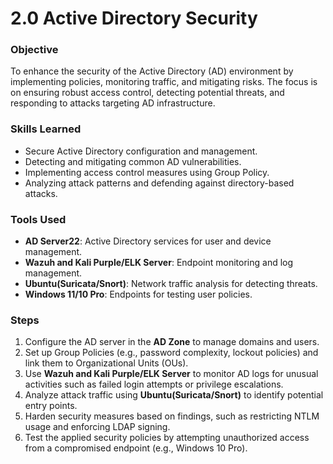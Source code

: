 
# 2.0 Active Directory Security

### Objective  
To enhance the security of the Active Directory (AD) environment by implementing policies, monitoring traffic, and mitigating risks. The focus is on ensuring robust access control, detecting potential threats, and responding to attacks targeting AD infrastructure.

### Skills Learned  
- Secure Active Directory configuration and management.  
- Detecting and mitigating common AD vulnerabilities.  
- Implementing access control measures using Group Policy.  
- Analyzing attack patterns and defending against directory-based attacks.

### Tools Used  
- **AD Server22**: Active Directory services for user and device management.  
- **Wazuh and Kali Purple/ELK Server**: Endpoint monitoring and log management.  
- **Ubuntu(Suricata/Snort)**: Network traffic analysis for detecting threats.   
- **Windows 11/10 Pro**: Endpoints for testing user policies.

### Steps  
1. Configure the AD server in the **AD Zone** to manage domains and users.  
2. Set up Group Policies (e.g., password complexity, lockout policies) and link them to Organizational Units (OUs).  
3. Use **Wazuh and Kali Purple/ELK Server** to monitor AD logs for unusual activities such as failed login attempts or privilege escalations.  
4. Analyze attack traffic using **Ubuntu(Suricata/Snort)** to identify potential entry points.  
5. Harden security measures based on findings, such as restricting NTLM usage and enforcing LDAP signing.  
6. Test the applied security policies by attempting unauthorized access from a compromised endpoint (e.g., Windows 10 Pro).
